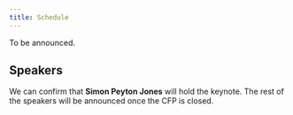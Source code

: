 ```yaml
---
title: Schedule
---
```

To be announced.

## Speakers

We can confirm that <b>Simon Peyton Jones</b> will hold the keynote. The rest of the speakers will be announced once the CFP is closed.